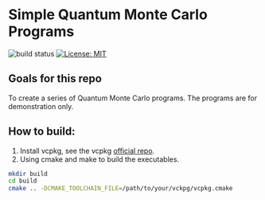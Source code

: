 # Simple Quantum Monte Carlo Programs
![build status](https://travis-ci.com/zxjzxj9/SimpleQMC.svg?branch=master)
[![License: MIT](https://img.shields.io/badge/License-MIT-yellow.svg)](https://opensource.org/licenses/MIT)

## Goals for this repo
To create a series of Quantum Monte Carlo programs. The programs are for demonstration only.

## How to build:
1. Install vcpkg, see the vcpkg [official repo](https://github.com/microsoft/vcpkg).
2. Using cmake and make to build the executables.

```bash
mkdir build
cd build
cmake .. -DCMAKE_TOOLCHAIN_FILE=/path/to/your/vckpg/vcpkg.cmake
```